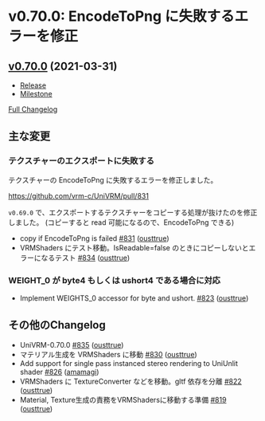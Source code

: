 # v0.70.0: EncodeToPng に失敗するエラーを修正

## [v0.70.0](https://github.com/vrm-c/UniVRM/tree/v0.70.0) (2021-03-31)

* [Release](https://github.com/vrm-c/UniVRM/releases/tag/v0.70.0)
* [Milestone](https://github.com/vrm-c/UniVRM/milestone/32?closed=1)

[Full Changelog](https://github.com/vrm-c/UniVRM/compare/v0.69.1...v0.70.0)

## 主な変更

### テクスチャーのエクスポートに失敗する

テクスチャーの EncodeToPng に失敗するエラーを修正しました。

https://github.com/vrm-c/UniVRM/pull/831

`v0.69.0` で、エクスポートするテクスチャーをコピーする処理が抜けたのを修正しました。
(コピーすると read 可能になるので、EncodeToPng できる)

- copy if EncodeToPng is failed [\#831](https://github.com/vrm-c/UniVRM/pull/831) ([ousttrue](https://github.com/ousttrue))
- VRMShaders にテスト移動。IsReadable=false のときにコピーしないとエラーになるテスト [\#834](https://github.com/vrm-c/UniVRM/pull/834) ([ousttrue](https://github.com/ousttrue))

### WEIGHT_0 が byte4 もしくは ushort4 である場合に対応

- Implement WEIGHTS\_0 accessor for byte and ushort. [\#823](https://github.com/vrm-c/UniVRM/pull/823) ([ousttrue](https://github.com/ousttrue))

## その他のChangelog

- UniVRM-0.70.0 [\#835](https://github.com/vrm-c/UniVRM/pull/835) ([ousttrue](https://github.com/ousttrue))
- マテリアル生成を VRMShaders に移動 [\#830](https://github.com/vrm-c/UniVRM/pull/830) ([ousttrue](https://github.com/ousttrue))
- Add support for single pass instanced stereo rendering to UniUnlit shader [\#826](https://github.com/vrm-c/UniVRM/pull/826) ([amamagi](https://github.com/amamagi))
- VRMShaders に TextureConverter などを移動。gltf 依存を分離 [\#822](https://github.com/vrm-c/UniVRM/pull/822) ([ousttrue](https://github.com/ousttrue))
- Material, Texture生成の責務をVRMShadersに移動する準備 [\#819](https://github.com/vrm-c/UniVRM/pull/819) ([ousttrue](https://github.com/ousttrue))
